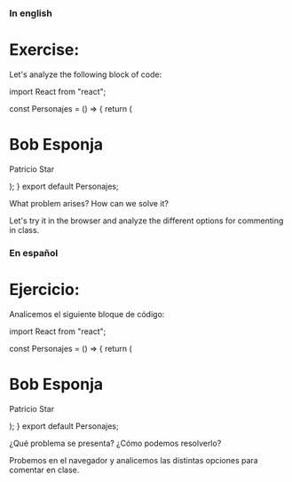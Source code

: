 ### In english
# Exercise:

Let's analyze the following block of code:

import React from "react";
 
const Personajes = () => {
  return (
  <h1>Bob Esponja</h1>
  <p>Patricio Star</p>
  );
}
export default Personajes;

What problem arises? How can we solve it?

Let's try it in the browser and analyze the different options for commenting in class.

### En español
# Ejercicio:

Analicemos el siguiente bloque de código:

import React from "react";
 
const Personajes = () => {
  return (
  <h1>Bob Esponja</h1>
  <p>Patricio Star</p>
  );
}
export default Personajes;

¿Qué problema se presenta? ¿Cómo podemos resolverlo?

Probemos en el navegador y analicemos las distintas opciones para comentar en clase.
